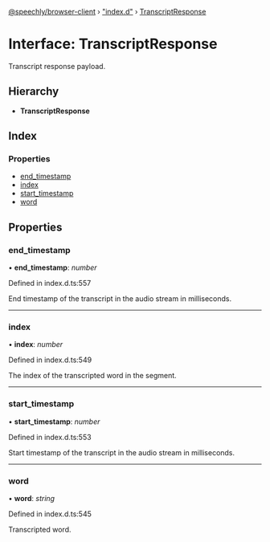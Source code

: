 [@speechly/browser-client](../README.md) › ["index.d"](../modules/_index_d_.md) › [TranscriptResponse](_index_d_.transcriptresponse.md)

# Interface: TranscriptResponse

Transcript response payload.

## Hierarchy

* **TranscriptResponse**

## Index

### Properties

* [end_timestamp](_index_d_.transcriptresponse.md#end_timestamp)
* [index](_index_d_.transcriptresponse.md#index)
* [start_timestamp](_index_d_.transcriptresponse.md#start_timestamp)
* [word](_index_d_.transcriptresponse.md#word)

## Properties

###  end_timestamp

• **end_timestamp**: *number*

Defined in index.d.ts:557

End timestamp of the transcript in the audio stream in milliseconds.

___

###  index

• **index**: *number*

Defined in index.d.ts:549

The index of the transcripted word in the segment.

___

###  start_timestamp

• **start_timestamp**: *number*

Defined in index.d.ts:553

Start timestamp of the transcript in the audio stream in milliseconds.

___

###  word

• **word**: *string*

Defined in index.d.ts:545

Transcripted word.
